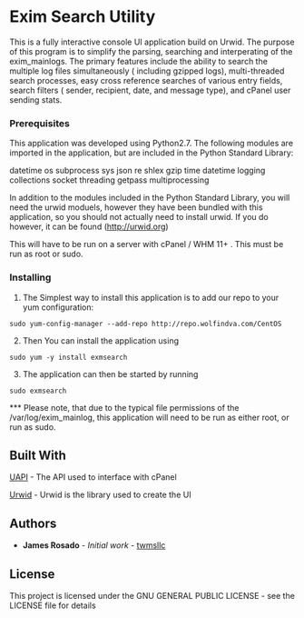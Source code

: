 # Exim Search Utility

This is a fully interactive console UI application build on Urwid. The purpose of this program is to simplify the parsing, searching and interperating of the exim_mainlogs. The primary features include the ability to search the multiple log files simultaneously ( including gzipped logs), multi-threaded search processes, easy cross reference searches of various entry fields, search filters ( sender, recipient, date, and message type), and cPanel user sending stats.

### Prerequisites

This application was developed using Python2.7. The following modules are imported in the application, but are included in the Python Standard Library:

datetime
os
subprocess
sys
json
re
shlex
gzip
time
datetime
logging
collections
socket
threading
getpass
multiprocessing

In addition to the modules included in the Python Standard Library, you will need the urwid moduels, however they have been bundled with this application, so you should not actually need to install urwid. If you do however, it can be found (http://urwid.org)
  
This will have to be run on a server with cPanel / WHM 11+ . This must be run as root or sudo. 


### Installing


1) The Simplest way to install this application is to add our repo to your yum configuration:

```
sudo yum-config-manager --add-repo http://repo.wolfindva.com/CentOS

```

2) Then You can install the application using 

```
sudo yum -y install exmsearch
```

3) The application can then be started by running

```
sudo exmsearch
```

*** Please note, that due to the typical file permissions of the /var/log/exim_mainlog, this application will need to be run as either root, or run as sudo.

## Built With

[UAPI](https://documentation.cpanel.net/display/DD/Guide+to+UAPI) - The API used to interface with cPanel

[Urwid](http://urwid.org/) - Urwid is the library used to create the UI

## Authors

* **James Rosado** - *Initial work* - [twmsllc](https://github.com/twmsllc)

## License

This project is licensed under the GNU GENERAL PUBLIC LICENSE - see the LICENSE file for details

